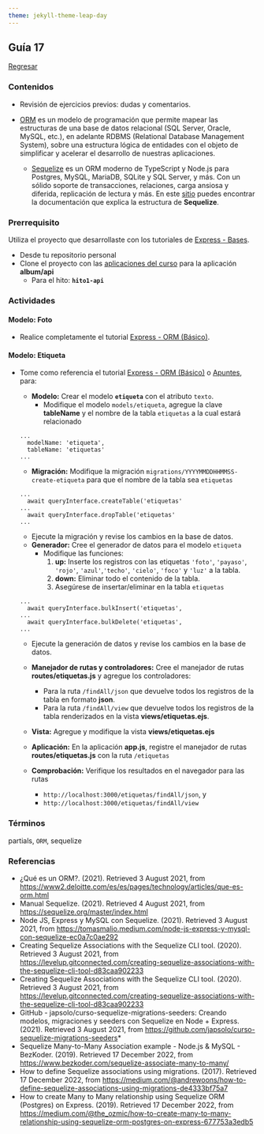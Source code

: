 ```yaml
---
theme: jekyll-theme-leap-day
---
```


## Guía 17

[Regresar](/DAWM/)

### Contenidos

* Revisión de ejercicios previos: dudas y comentarios.

* [ORM](https://www2.deloitte.com/es/es/pages/technology/articles/que-es-orm.html) es un modelo de programación que permite mapear las estructuras de una base de datos relacional (SQL Server, Oracle, MySQL, etc.), en adelante RDBMS (Relational Database Management System), sobre una estructura lógica de entidades con el objeto de simplificar y acelerar el desarrollo de nuestras aplicaciones.
  + [Sequelize](https://sequelize.org/) es un ORM moderno de TypeScript y Node.js para Postgres, MySQL, MariaDB, SQLite y SQL Server, y más. Con un sólido soporte de transacciones, relaciones, carga ansiosa y diferida, replicación de lectura y más. En este [sitio](https://gist.github.com/vapurrmaid/a111bf3fc0224751cb2f76532aac2465) puedes encontrar la documentación que explica la estructura de **Sequelize**.


### Prerrequisito

Utiliza el proyecto que desarrollaste con los tutoriales de [Express - Bases](https://dawfiec.github.io/DAWM/tutoriales/express_bases.html).
  
* Desde tu repositorio personal
* Clone el proyecto con las [aplicaciones del curso](https://github.com/DAWFIEC/DAWM-apps) para la aplicación **album/api**
    - Para el hito: **`hito1-api`**

### Actividades

#### Modelo: Foto

* Realice completamente el tutorial [Express - ORM (Básico)](https://dawfiec.github.io/DAWM/tutoriales/express_ormbasico.html).

#### Modelo: Etiqueta

* Tome como referencia el tutorial [Express - ORM (Básico)](https://dawfiec.github.io/DAWM/tutoriales/express_ormbasico.html) o [Apuntes](https://dawfiec.github.io/DAWM/paginas/apuntes.html), para:
  + **Modelo:** Crear el modelo **`etiqueta`** con el atributo `texto`. 
    - Modifique el modelo `models/etiqueta`, agregue la clave **tableName** y el nombre de la tabla `etiquetas` a la cual estará relacionado
  ```
  ...
    modelName: 'etiqueta',
    tableName: 'etiquetas'
  ...
  ```

  + **Migración:** Modifique la migración `migrations/YYYYMMDDHHMMSS-create-etiqueta` para que el nombre de la tabla sea `etiquetas`

  ```
  ...
    await queryInterface.createTable('etiquetas' 
  ...
    await queryInterface.dropTable('etiquetas' 
  ...
  ```

    - Ejecute la migración y revise los cambios en la base de datos.

  + **Generador:** Cree el generador de datos para el modelo `etiqueta`
    - Modifique las funciones:
      1. **up:** Inserte los registros con las etiquetas `'foto'`, `'payaso'`, `'rojo'`, `'azul'`,`'techo'`, `'cielo'`, `'foco'` y `'luz'` a la tabla.
      2. **down:** Eliminar todo el contenido de la tabla.
      3. Asegúrese de insertar/eliminar en la tabla `etiquetas` 

  ```
  ...
    await queryInterface.bulkInsert('etiquetas',
  ...
    await queryInterface.bulkDelete('etiquetas',
  ...
  ```

    - Ejecute la generación de datos y revise los cambios en la base de datos.
  
  + **Manejador de rutas y controladores:** Cree el manejador de rutas **routes/etiquetas.js** y agregue los controladores:
    - Para la ruta `/findAll/json` que devuelve todos los registros de la tabla en formato **json**.
    - Para la ruta `/findAll/view` que devuelve todos los registros de la tabla renderizados en la vista **views/etiquetas.ejs**.
  
  
  + **Vista:** Agregue y modifique la vista **views/etiquetas.ejs**
  
  + **Aplicación:** En la aplicación **app.js**, registre el manejador de rutas **routes/etiquetas.js** con la ruta `/etiquetas`
  
  + **Comprobación:** Verifique los resultados en el navegador para las rutas 
    - `http://localhost:3000/etiquetas/findAll/json`, y 
    - `http://localhost:3000/etiquetas/findAll/view`



### Términos

partials, `ORM`, sequelize

### Referencias

* ¿Qué es un ORM?. (2021). Retrieved 3 August 2021, from https://www2.deloitte.com/es/es/pages/technology/articles/que-es-orm.html
* Manual Sequelize. (2021). Retrieved 4 August 2021, from https://sequelize.org/master/index.html
* Node JS, Express y MySQL con Sequelize. (2021). Retrieved 3 August 2021, from https://tomasmalio.medium.com/node-js-express-y-mysql-con-sequelize-ec0a7c0ae292
* Creating Sequelize Associations with the Sequelize CLI tool. (2020). Retrieved 3 August 2021, from https://levelup.gitconnected.com/creating-sequelize-associations-with-the-sequelize-cli-tool-d83caa902233
* Creating Sequelize Associations with the Sequelize CLI tool. (2020). Retrieved 3 August 2021, from https://levelup.gitconnected.com/creating-sequelize-associations-with-the-sequelize-cli-tool-d83caa902233
* GitHub - japsolo/curso-sequelize-migrations-seeders: Creando modelos, migraciones y seeders con Sequelize en Node + Express. (2021). Retrieved 3 August 2021, from https://github.com/japsolo/curso-sequelize-migrations-seeders*
* Sequelize Many-to-Many Association example - Node.js & MySQL - BezKoder. (2019). Retrieved 17 December 2022, from https://www.bezkoder.com/sequelize-associate-many-to-many/
* How to define Sequelize associations using migrations. (2017). Retrieved 17 December 2022, from https://medium.com/@andrewoons/how-to-define-sequelize-associations-using-migrations-de4333bf75a7
* How to create Many to Many relationship using Sequelize ORM (Postgres) on Express. (2019). Retrieved 17 December 2022, from https://medium.com/@the_ozmic/how-to-create-many-to-many-relationship-using-sequelize-orm-postgres-on-express-677753a3edb5